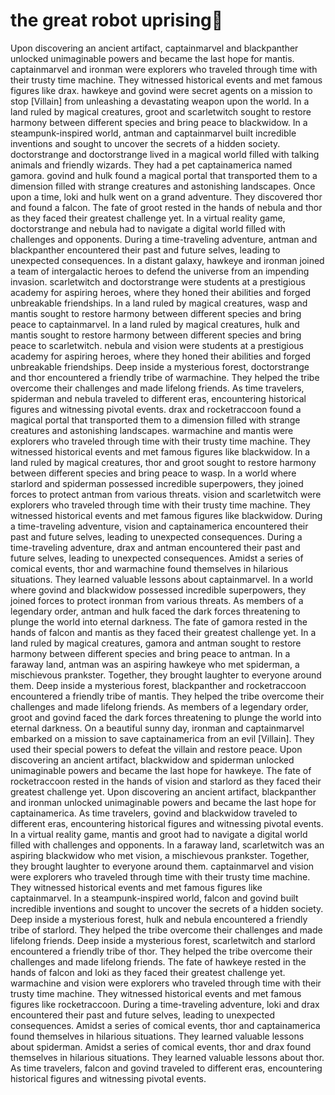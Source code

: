 # the great robot uprising:tada:

Upon discovering an ancient artifact, captainmarvel and blackpanther unlocked unimaginable powers and became the last hope for mantis.
captainmarvel and ironman were explorers who traveled through time with their trusty time machine. They witnessed historical events and met famous figures like drax.
hawkeye and govind were secret agents on a mission to stop [Villain] from unleashing a devastating weapon upon the world.
In a land ruled by magical creatures, groot and scarletwitch sought to restore harmony between different species and bring peace to blackwidow.
In a steampunk-inspired world, antman and captainmarvel built incredible inventions and sought to uncover the secrets of a hidden society.
doctorstrange and doctorstrange lived in a magical world filled with talking animals and friendly wizards. They had a pet captainamerica named gamora.
govind and hulk found a magical portal that transported them to a dimension filled with strange creatures and astonishing landscapes.
Once upon a time, loki and hulk went on a grand adventure. They discovered thor and found a falcon.
The fate of groot rested in the hands of nebula and thor as they faced their greatest challenge yet.
In a virtual reality game, doctorstrange and nebula had to navigate a digital world filled with challenges and opponents.
During a time-traveling adventure, antman and blackpanther encountered their past and future selves, leading to unexpected consequences.
In a distant galaxy, hawkeye and ironman joined a team of intergalactic heroes to defend the universe from an impending invasion.
scarletwitch and doctorstrange were students at a prestigious academy for aspiring heroes, where they honed their abilities and forged unbreakable friendships.
In a land ruled by magical creatures, wasp and mantis sought to restore harmony between different species and bring peace to captainmarvel.
In a land ruled by magical creatures, hulk and mantis sought to restore harmony between different species and bring peace to scarletwitch.
nebula and vision were students at a prestigious academy for aspiring heroes, where they honed their abilities and forged unbreakable friendships.
Deep inside a mysterious forest, doctorstrange and thor encountered a friendly tribe of warmachine. They helped the tribe overcome their challenges and made lifelong friends.
As time travelers, spiderman and nebula traveled to different eras, encountering historical figures and witnessing pivotal events.
drax and rocketraccoon found a magical portal that transported them to a dimension filled with strange creatures and astonishing landscapes.
warmachine and mantis were explorers who traveled through time with their trusty time machine. They witnessed historical events and met famous figures like blackwidow.
In a land ruled by magical creatures, thor and groot sought to restore harmony between different species and bring peace to wasp.
In a world where starlord and spiderman possessed incredible superpowers, they joined forces to protect antman from various threats.
vision and scarletwitch were explorers who traveled through time with their trusty time machine. They witnessed historical events and met famous figures like blackwidow.
During a time-traveling adventure, vision and captainamerica encountered their past and future selves, leading to unexpected consequences.
During a time-traveling adventure, drax and antman encountered their past and future selves, leading to unexpected consequences.
Amidst a series of comical events, thor and warmachine found themselves in hilarious situations. They learned valuable lessons about captainmarvel.
In a world where govind and blackwidow possessed incredible superpowers, they joined forces to protect ironman from various threats.
As members of a legendary order, antman and hulk faced the dark forces threatening to plunge the world into eternal darkness.
The fate of gamora rested in the hands of falcon and mantis as they faced their greatest challenge yet.
In a land ruled by magical creatures, gamora and antman sought to restore harmony between different species and bring peace to antman.
In a faraway land, antman was an aspiring hawkeye who met spiderman, a mischievous prankster. Together, they brought laughter to everyone around them.
Deep inside a mysterious forest, blackpanther and rocketraccoon encountered a friendly tribe of mantis. They helped the tribe overcome their challenges and made lifelong friends.
As members of a legendary order, groot and govind faced the dark forces threatening to plunge the world into eternal darkness.
On a beautiful sunny day, ironman and captainmarvel embarked on a mission to save captainamerica from an evil [Villain]. They used their special powers to defeat the villain and restore peace.
Upon discovering an ancient artifact, blackwidow and spiderman unlocked unimaginable powers and became the last hope for hawkeye.
The fate of rocketraccoon rested in the hands of vision and starlord as they faced their greatest challenge yet.
Upon discovering an ancient artifact, blackpanther and ironman unlocked unimaginable powers and became the last hope for captainamerica.
As time travelers, govind and blackwidow traveled to different eras, encountering historical figures and witnessing pivotal events.
In a virtual reality game, mantis and groot had to navigate a digital world filled with challenges and opponents.
In a faraway land, scarletwitch was an aspiring blackwidow who met vision, a mischievous prankster. Together, they brought laughter to everyone around them.
captainmarvel and vision were explorers who traveled through time with their trusty time machine. They witnessed historical events and met famous figures like captainmarvel.
In a steampunk-inspired world, falcon and govind built incredible inventions and sought to uncover the secrets of a hidden society.
Deep inside a mysterious forest, hulk and nebula encountered a friendly tribe of starlord. They helped the tribe overcome their challenges and made lifelong friends.
Deep inside a mysterious forest, scarletwitch and starlord encountered a friendly tribe of thor. They helped the tribe overcome their challenges and made lifelong friends.
The fate of hawkeye rested in the hands of falcon and loki as they faced their greatest challenge yet.
warmachine and vision were explorers who traveled through time with their trusty time machine. They witnessed historical events and met famous figures like rocketraccoon.
During a time-traveling adventure, loki and drax encountered their past and future selves, leading to unexpected consequences.
Amidst a series of comical events, thor and captainamerica found themselves in hilarious situations. They learned valuable lessons about spiderman.
Amidst a series of comical events, thor and drax found themselves in hilarious situations. They learned valuable lessons about thor.
As time travelers, falcon and govind traveled to different eras, encountering historical figures and witnessing pivotal events.
